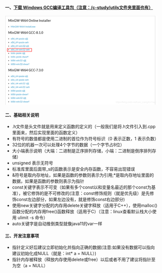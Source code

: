 #### 一、[下载 Windows GCC编译工具包（注意：/c-study/utils文件夹里面也有）](https://sourceforge.net/projects/mingw-w64/files/mingw-w64/mingw-w64-release/)
![image](https://github.com/firechiang/c-study/blob/master/images/download_gcc.png)

#### 二、基础相关说明
 - .h文件是头文件就是用来定义函数的定义的（一般我们是将.h文件引入到.cpp里面来，然后实现里面的函数定义）
 - 有符号的数值都是使用二进制的首位作为符号标识（0 表示正数，1 表示负数）
 - 32位的机器一次可以处理4个字节的数据（一个字节占8位）
 - 大小端表示说明（大端：二进制是正序排列存储，小端：二进制是倒序排列存储）
 - unsigned 表示无符号
 - 标准库里面后面带_s的函数表示是安全内存函数，不容易出现错误
 - &符号是取内存地址，如果是函数的参数则表示为引用;*是取内存地址里面的数据，如果是函数的参数则表示为指针
 - const关键字表示不可变（如果有多个const以和变量名最近的那个const为基准），被它修饰的是不可修改的(注意：const修饰规则（就是优先级）是先修饰const左边部分，如果左边没有，就是修饰const右边部分)
 - 使用new关键字分配的内存用delete关键字释放（适用于C++），使用malloc()函数分配的内存用free()函数释放（适用于C）（注意：linux查看默认栈大小使用 ulimit -s 命令）
 - auto关键字是自动推倒类型就像java11的var一样
 
#### 三、开发注意事项
 - 指针定义好后建议立即初始化并指向正确的数据(注意:如果没有数据可以指向建议初始化成NULL（就是：int* a = NULL）)
 - 指针内存被释放（释放内存使用delete或free）以后或者不用了建议将指针至为空（a = NULL）
